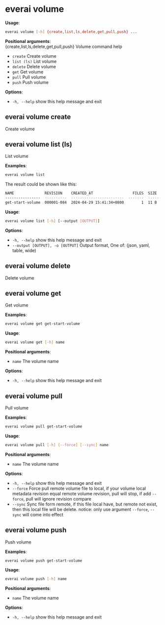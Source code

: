 # everai volume
**Usage**:  
```bash  
everai volume [-h] {create,list,ls,delete,get,pull,push} ...
```

**Positional arguments**:  
  {create,list,ls,delete,get,pull,push}
                        Volume command help  
* `create`              Create volume  
* `list (ls)`           List volume  
* `delete`              Delete volume  
* `get`                 Get volume  
* `pull`                Pull volume  
* `push`                Push volume  

**Options**:  
* `-h, --help`            show this help message and exit

## everai volume create              
Create volume  
## everai volume list (ls)           
List volume  

**Examples**:
```bash
everai volume list
```
The result could be shown like this:  

```bash
NAME              REVISION    CREATED_AT                  FILES  SIZE
----------------  ----------  ------------------------  -------  ------
get-start-volume  000001-084  2024-04-29 15:41:34+0800        1  11 B
```

**Usage**:
```bash 
everai volume list [-h] [--output [OUTPUT]]
```

**Options**:  
* `-h, --help`            show this help message and exit  
* `--output [OUTPUT], -o [OUTPUT]`
                        Output format, One of: (json, yaml, table, wide)  

## everai volume delete              
Delete volume  

## everai volume get                 
Get volume  

**Examples**:  
```bash
everai volume get get-start-volume
```

**Usage**:  
```bash
everai volume get [-h] name
```

**Positional arguments**:  
  * `name`        The volume name

**Options**:    
* `-h, --help`  show this help message and exit

## everai volume pull                
Pull volume  

**Examples**:  
```bash
everai volume pull get-start-volume
```
**Usage**:  
```bash   
everai volume pull [-h] [--force] [--sync] name
```

**Positional arguments**:  
  * `name`        The volume name  

**Options**:  
* `-h, --help`  show this help message and exit  
* `--force`     Force pull remote volume file to local, if your volume local metadata revision equal remote volume
              revision, pull will stop, if add `--force`, pull will ignore revision compare  
* `--sync`      Sync file form remote, if this file local have, but remote not exist, then this local file will be
              delete. notice: only use argument `--force`, `--sync` will come into effect  

## everai volume push                
Push volume  

**Examples**:  
```bash
everai volume push get-start-volume
```

**Usage**:
```bash   
everai volume push [-h] name
```
**Positional arguments**:  
  * `name`        The volume name  

**Options**:  
* `-h, --help`  show this help message and exit

